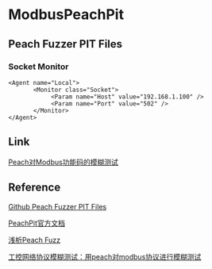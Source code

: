 # ModbusPeachPit

## Peach Fuzzer PIT Files

### Socket Monitor

```
<Agent name="Local">
       <Monitor class="Socket">
			<Param name="Host" value="192.168.1.100" />
			<Param name="Port" value="502" />
       </Monitor>
</Agent>
```

## Link

[Peach对Modbus功能码的模糊测试](http://uknowsec.cn/posts/notes/Peach%E5%AF%B9Modbus%E5%8A%9F%E8%83%BD%E7%A0%81%E7%9A%84%E6%A8%A1%E7%B3%8A%E6%B5%8B%E8%AF%95.html)

## Reference

[Github Peach Fuzzer PIT Files](https://github.com/jseidl/peach-pit)

[PeachPit官方文档](http://community.peachfuzzer.com/v3/PeachPit.html)

[浅析Peach Fuzz](http://blog.nsfocus.net/peach-fuzz/)

[工控网络协议模糊测试：用peach对modbus协议进行模糊测试](http://www.freebuf.com/articles/security-management/88249.html)
